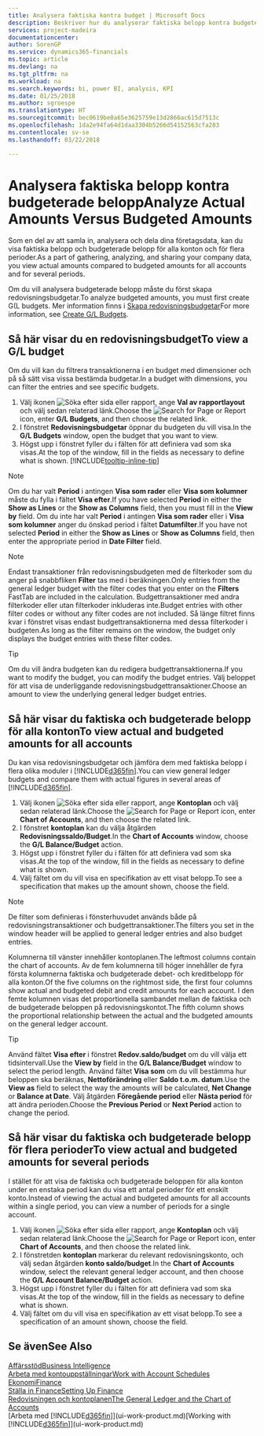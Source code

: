 ```yaml
---
title: Analysera faktiska kontra budget | Microsoft Docs
description: Beskriver hur du analyserar faktiska belopp kontra budgeterade belopp
services: project-madeira
documentationcenter: 
author: SorenGP
ms.service: dynamics365-financials
ms.topic: article
ms.devlang: na
ms.tgt_pltfrm: na
ms.workload: na
ms.search.keywords: bi, power BI, analysis, KPI
ms.date: 01/25/2018
ms.author: sgroespe
ms.translationtype: HT
ms.sourcegitcommit: bec0619be0a65e3625759e13d2866ac615d7513c
ms.openlocfilehash: 1da2e94fa64d1daa3304b5266d54152563cfa283
ms.contentlocale: sv-se
ms.lasthandoff: 03/22/2018

---
```

# <a name="analyze-actual-amounts-versus-budgeted-amounts"></a><span data-ttu-id="28fa3-103">Analysera faktiska belopp kontra budgeterade belopp</span><span class="sxs-lookup"><span data-stu-id="28fa3-103">Analyze Actual Amounts Versus Budgeted Amounts</span></span>
<span data-ttu-id="28fa3-104">Som en del av att samla in, analysera och dela dina företagsdata, kan du visa faktiska belopp och budgeterade belopp för alla konton och för flera perioder.</span><span class="sxs-lookup"><span data-stu-id="28fa3-104">As a part of gathering, analyzing, and sharing your company data, you view actual amounts compared to budgeted amounts for all accounts and for several periods.</span></span>

<span data-ttu-id="28fa3-105">Om du vill analysera budgeterade belopp måste du först skapa redovisningsbudgetar.</span><span class="sxs-lookup"><span data-stu-id="28fa3-105">To analyze budgeted amounts, you must first create G(L budgets.</span></span> <span data-ttu-id="28fa3-106">Mer information finns i [Skapa redovisningsbudgetar](finance-how-create-budgets.md)</span><span class="sxs-lookup"><span data-stu-id="28fa3-106">For more information, see [Create G/L Budgets](finance-how-create-budgets.md).</span></span>

## <a name="to-view-a-gl-budget"></a><span data-ttu-id="28fa3-107">Så här visar du en redovisningsbudget</span><span class="sxs-lookup"><span data-stu-id="28fa3-107">To view a G/L budget</span></span>
<span data-ttu-id="28fa3-108">Om du vill kan du filtrera transaktionerna i en budget med dimensioner och på så sätt visa vissa bestämda budgetar.</span><span class="sxs-lookup"><span data-stu-id="28fa3-108">In a budget with dimensions, you can filter the entries and see specific budgets.</span></span>

1. <span data-ttu-id="28fa3-109">Välj ikonen ![Söka efter sida eller rapport](media/ui-search/search_small.png "Ikonen Söka efter sida eller rapport"), ange **Val av rapportlayout** och välj sedan relaterad länk.</span><span class="sxs-lookup"><span data-stu-id="28fa3-109">Choose the ![Search for Page or Report](media/ui-search/search_small.png "Search for Page or Report icon") icon, enter **G/L Budgets**, and then choose the related link.</span></span>
2. <span data-ttu-id="28fa3-110">I fönstret **Redovisningsbudgetar** öppnar du budgeten du vill visa.</span><span class="sxs-lookup"><span data-stu-id="28fa3-110">In the **G/L Budgets** window, open the budget that you want to view.</span></span>  
3. <span data-ttu-id="28fa3-111">Högst upp i fönstret fyller du i fälten för att definiera vad som ska visas.</span><span class="sxs-lookup"><span data-stu-id="28fa3-111">At the top of the window, fill in the fields as necessary to define what is shown.</span></span> [!INCLUDE[tooltip-inline-tip](includes/tooltip-inline-tip_md.md)]

> [!NOTE]  
>   <span data-ttu-id="28fa3-112">Om du har valt **Period** i antingen **Visa som rader** eller **Visa som kolumner** måste du fylla i fältet **Visa efter**.</span><span class="sxs-lookup"><span data-stu-id="28fa3-112">If you have selected **Period** in either the **Show as Lines** or the **Show as Columns** field, then you must fill in the **View by** field.</span></span> <span data-ttu-id="28fa3-113">Om du inte har valt **Period** i antingen **Visa som rader** eller i **Visa som kolumner** anger du önskad period i fältet **Datumfilter**.</span><span class="sxs-lookup"><span data-stu-id="28fa3-113">If you have not selected **Period** in either the **Show as Lines** or **Show as Columns** field, then enter the appropriate period in **Date Filter** field.</span></span>  

> [!NOTE]  
>   <span data-ttu-id="28fa3-114">Endast transaktioner från redovisningsbudgeten med de filterkoder som du anger på snabbfliken **Filter** tas med i beräkningen.</span><span class="sxs-lookup"><span data-stu-id="28fa3-114">Only entries from the general ledger budget with the filter codes that you enter on the **Filters** FastTab are included in the calculation.</span></span> <span data-ttu-id="28fa3-115">Budgettransaktioner med andra filterkoder eller utan filterkoder inkluderas inte.</span><span class="sxs-lookup"><span data-stu-id="28fa3-115">Budget entries with other filter codes or without any filter codes are not included.</span></span> <span data-ttu-id="28fa3-116">Så länge filtret finns kvar i fönstret visas endast budgettransaktionerna med dessa filterkoder i budgeten.</span><span class="sxs-lookup"><span data-stu-id="28fa3-116">As long as the filter remains on the window, the budget only displays the budget entries with these filter codes.</span></span>  

> [!TIP]  
>   <span data-ttu-id="28fa3-117">Om du vill ändra budgeten kan du redigera budgettransaktionerna.</span><span class="sxs-lookup"><span data-stu-id="28fa3-117">If you want to modify the budget, you can modify the budget entries.</span></span> <span data-ttu-id="28fa3-118">Välj beloppet för att visa de underliggande redovisningsbudgettransaktioner.</span><span class="sxs-lookup"><span data-stu-id="28fa3-118">Choose an amount to view the underlying general ledger budget entries.</span></span>

## <a name="to-view-actual-and-budgeted-amounts-for-all-accounts"></a><span data-ttu-id="28fa3-119">Så här visar du faktiska och budgeterade belopp för alla konton</span><span class="sxs-lookup"><span data-stu-id="28fa3-119">To view actual and budgeted amounts for all accounts</span></span>  
<span data-ttu-id="28fa3-120">Du kan visa redovisningsbudgetar och jämföra dem med faktiska belopp i flera olika moduler i [!INCLUDE[d365fin](includes/d365fin_md.md)].</span><span class="sxs-lookup"><span data-stu-id="28fa3-120">You can view general ledger budgets and compare them with actual figures in several areas of [!INCLUDE[d365fin](includes/d365fin_md.md)].</span></span>

1. <span data-ttu-id="28fa3-121">Välj ikonen ![Söka efter sida eller rapport](media/ui-search/search_small.png "Ikonen Söka efter sida eller rapport"), ange **Kontoplan** och välj sedan relaterad länk.</span><span class="sxs-lookup"><span data-stu-id="28fa3-121">Choose the ![Search for Page or Report](media/ui-search/search_small.png "Search for Page or Report icon") icon, enter **Chart of Accounts**, and then choose the related link.</span></span>  
2. <span data-ttu-id="28fa3-122">I fönstret **kontoplan** kan du välja åtgärden **Redovisningssaldo/Budget**.</span><span class="sxs-lookup"><span data-stu-id="28fa3-122">In the **Chart of Accounts** window, choose the **G/L Balance/Budget** action.</span></span>
3. <span data-ttu-id="28fa3-123">Högst upp i fönstret fyller du i fälten för att definiera vad som ska visas.</span><span class="sxs-lookup"><span data-stu-id="28fa3-123">At the top of the window, fill in the fields as necessary to define what is shown.</span></span>  
4. <span data-ttu-id="28fa3-124">Välj fältet om du vill visa en specifikation av ett visat belopp.</span><span class="sxs-lookup"><span data-stu-id="28fa3-124">To see a specification that makes up the amount shown, choose the field.</span></span>  

> [!NOTE]  
>   <span data-ttu-id="28fa3-125">De filter som definieras i fönsterhuvudet används både på redovisningstransaktioner och budgettransaktioner.</span><span class="sxs-lookup"><span data-stu-id="28fa3-125">The filters you set in the window header will be applied to general ledger entries and also budget entries.</span></span>

<span data-ttu-id="28fa3-126">Kolumnerna till vänster innehåller kontoplanen.</span><span class="sxs-lookup"><span data-stu-id="28fa3-126">The leftmost columns contain the chart of accounts.</span></span> <span data-ttu-id="28fa3-127">Av de fem kolumnerna till höger innehåller de fyra första kolumnerna faktiska och budgeterade debet- och kreditbelopp för alla konton.</span><span class="sxs-lookup"><span data-stu-id="28fa3-127">Of the five columns on the rightmost side, the first four columns show actual and budgeted debit and credit amounts for each account.</span></span> <span data-ttu-id="28fa3-128">I den femte kolumnen visas det proportionella sambandet mellan de faktiska och de budgeterade beloppen på redovisningskontot.</span><span class="sxs-lookup"><span data-stu-id="28fa3-128">The fifth column shows the proportional relationship between the actual and the budgeted amounts on the general ledger account.</span></span>  

> [!TIP]  
>   <span data-ttu-id="28fa3-129">Använd fältet **Visa efter** i fönstret **Redov.saldo/budget** om du vill välja ett tidsintervall.</span><span class="sxs-lookup"><span data-stu-id="28fa3-129">Use the **View by** field in the **G/L Balance/Budget** window to select the period length.</span></span> <span data-ttu-id="28fa3-130">Använd fältet **Visa som** om du vill bestämma hur beloppen ska beräknas, **Nettoförändring** eller **Saldo t.o.m. datum**.</span><span class="sxs-lookup"><span data-stu-id="28fa3-130">Use the **View as** field to select the way the amounts will be calculated, **Net Change** or **Balance at Date**.</span></span> <span data-ttu-id="28fa3-131">Välj åtgärden **Föregående period** eller **Nästa period** för att ändra perioden.</span><span class="sxs-lookup"><span data-stu-id="28fa3-131">Choose the **Previous Period** or **Next Period** action to change the period.</span></span>  

## <a name="to-view-actual-and-budgeted-amounts-for-several-periods"></a><span data-ttu-id="28fa3-132">Så här visar du faktiska och budgeterade belopp för flera perioder</span><span class="sxs-lookup"><span data-stu-id="28fa3-132">To view actual and budgeted amounts for several periods</span></span>  
<span data-ttu-id="28fa3-133">I stället för att visa de faktiska och budgeterade beloppen för alla konton under en enstaka period kan du visa ett antal perioder för ett enskilt konto.</span><span class="sxs-lookup"><span data-stu-id="28fa3-133">Instead of viewing the actual and budgeted amounts for all accounts within a single period, you can view a number of periods for a single account.</span></span>  

1. <span data-ttu-id="28fa3-134">Välj ikonen ![Söka efter sida eller rapport](media/ui-search/search_small.png "Ikonen Söka efter sida eller rapport"), ange **Kontoplan** och välj sedan relaterad länk.</span><span class="sxs-lookup"><span data-stu-id="28fa3-134">Choose the ![Search for Page or Report](media/ui-search/search_small.png "Search for Page or Report icon") icon, enter **Chart of Accounts**, and then choose the related link.</span></span>  
2. <span data-ttu-id="28fa3-135">I fönstretden **kontoplan** markerar du relevant redovisningskonto, och välj sedan åtgärden **konto saldo/budget**.</span><span class="sxs-lookup"><span data-stu-id="28fa3-135">In the **Chart of Accounts** window, select the relevant general ledger account, and then choose the **G/L Account Balance/Budget** action.</span></span>  
3. <span data-ttu-id="28fa3-136">Högst upp i fönstret fyller du i fälten för att definiera vad som ska visas.</span><span class="sxs-lookup"><span data-stu-id="28fa3-136">At the top of the window, fill in the fields as necessary to define what is shown.</span></span>   
4. <span data-ttu-id="28fa3-137">Välj fältet om du vill visa en specifikation av ett visat belopp.</span><span class="sxs-lookup"><span data-stu-id="28fa3-137">To see a specification of an amount shown, choose the field.</span></span>  

## <a name="see-also"></a><span data-ttu-id="28fa3-138">Se även</span><span class="sxs-lookup"><span data-stu-id="28fa3-138">See Also</span></span>
[<span data-ttu-id="28fa3-139">Affärsstöd</span><span class="sxs-lookup"><span data-stu-id="28fa3-139">Business Intelligence</span></span>](bi.md)  
[<span data-ttu-id="28fa3-140">Arbeta med kontouppställningar</span><span class="sxs-lookup"><span data-stu-id="28fa3-140">Work with Account Schedules</span></span>](bi-how-work-account-schedule.md)  
[<span data-ttu-id="28fa3-141">Ekonomi</span><span class="sxs-lookup"><span data-stu-id="28fa3-141">Finance</span></span>](finance.md)  
[<span data-ttu-id="28fa3-142">Ställa in Finance</span><span class="sxs-lookup"><span data-stu-id="28fa3-142">Setting Up Finance</span></span>](finance-setup-finance.md)  
[<span data-ttu-id="28fa3-143">Redovisningen och kontoplanen</span><span class="sxs-lookup"><span data-stu-id="28fa3-143">The General Ledger and the Chart of Accounts</span></span>](finance-general-ledger.md)  
<span data-ttu-id="28fa3-144">[Arbeta med [!INCLUDE[d365fin](includes/d365fin_md.md)]](ui-work-product.md)</span><span class="sxs-lookup"><span data-stu-id="28fa3-144">[Working with [!INCLUDE[d365fin](includes/d365fin_md.md)]](ui-work-product.md)</span></span>  

